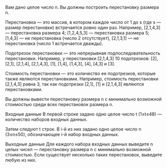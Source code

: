 ﻿Вам дано целое число n. Вы должны построить перестановку размера n.

Перестановка — это массив, в котором каждое число от 1 до s (где s — размер перестановки) встречается ровно один раз. Например, [2,1,4,3] — перестановка размера 4; [1,2,4,5,3] — перестановка размера 5; [1,4,3] — не перестановка (число 2 отсутствует), [2,1,3,1] — не перестановка (число 1 встречается дважды).

Подотрезок перестановки — это непрерывная подпоследовательность перестановки. Например, у перестановки [2,1,4,3] 10 подотрезков: [2], [2,1], [2,1,4], [2,1,4,3], [1], [1,4], [1,4,3], [4], [4,3] и [3].

Стоимость перестановки — это количество ее подотрезков, которые также являются перестановками. Например, стоимость перестановки [2,1,4,3] равна 3, так как подотрезки [2,1], [1] и [2,1,4,3] являются перестановками.

Вы должны вывести перестановку размера n с минимально возможной стоимостью среди всех перестановок размера n.

Входные данные
В первой строке задано одно целое число t (1≤t≤48) — количество наборов входных данных.

Затем следуют t строк. В i-й из них задано одно целое число n (3≤n≤50), обозначающее i-й набор входных данных.

Выходные данные
Для каждого набора входных данных выведите n целых чисел — перестановку размера n с минимально возможной стоимостью. Если существует несколько таких перестановок, выведите любую из них.